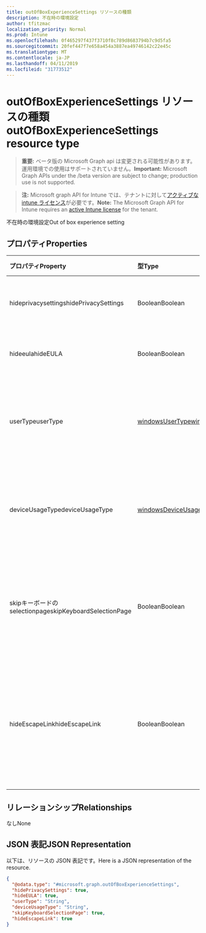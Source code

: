 ```yaml
---
title: outOfBoxExperienceSettings リソースの種類
description: 不在時の環境設定
author: tfitzmac
localization_priority: Normal
ms.prod: Intune
ms.openlocfilehash: 0f465297f437f3710f8c789d8683794b7c9d5fa5
ms.sourcegitcommit: 20fef447f7e658a454a3887ea49746142c22e45c
ms.translationtype: MT
ms.contentlocale: ja-JP
ms.lasthandoff: 04/11/2019
ms.locfileid: "31773512"
---
```

# <a name="outofboxexperiencesettings-resource-type"></a><span data-ttu-id="15d9e-103">outOfBoxExperienceSettings リソースの種類</span><span class="sxs-lookup"><span data-stu-id="15d9e-103">outOfBoxExperienceSettings resource type</span></span>

> <span data-ttu-id="15d9e-104">**重要:** ベータ版の Microsoft Graph api は変更される可能性があります。運用環境での使用はサポートされていません。</span><span class="sxs-lookup"><span data-stu-id="15d9e-104">**Important:** Microsoft Graph APIs under the /beta version are subject to change; production use is not supported.</span></span>

> <span data-ttu-id="15d9e-105">**注:** Microsoft graph API for Intune では、テナントに対して[アクティブな intune ライセンス](https://go.microsoft.com/fwlink/?linkid=839381)が必要です。</span><span class="sxs-lookup"><span data-stu-id="15d9e-105">**Note:** The Microsoft Graph API for Intune requires an [active Intune license](https://go.microsoft.com/fwlink/?linkid=839381) for the tenant.</span></span>

<span data-ttu-id="15d9e-106">不在時の環境設定</span><span class="sxs-lookup"><span data-stu-id="15d9e-106">Out of box experience setting</span></span>

## <a name="properties"></a><span data-ttu-id="15d9e-107">プロパティ</span><span class="sxs-lookup"><span data-stu-id="15d9e-107">Properties</span></span>
|<span data-ttu-id="15d9e-108">プロパティ</span><span class="sxs-lookup"><span data-stu-id="15d9e-108">Property</span></span>|<span data-ttu-id="15d9e-109">型</span><span class="sxs-lookup"><span data-stu-id="15d9e-109">Type</span></span>|<span data-ttu-id="15d9e-110">説明</span><span class="sxs-lookup"><span data-stu-id="15d9e-110">Description</span></span>|
|:---|:---|:---|
|<span data-ttu-id="15d9e-111">hideprivacysettings</span><span class="sxs-lookup"><span data-stu-id="15d9e-111">hidePrivacySettings</span></span>|<span data-ttu-id="15d9e-112">Boolean</span><span class="sxs-lookup"><span data-stu-id="15d9e-112">Boolean</span></span>|<span data-ttu-id="15d9e-113">ユーザーのプライバシー設定を表示または非表示にする</span><span class="sxs-lookup"><span data-stu-id="15d9e-113">Show or hide privacy settings to user</span></span>|
|<span data-ttu-id="15d9e-114">hideeula</span><span class="sxs-lookup"><span data-stu-id="15d9e-114">hideEULA</span></span>|<span data-ttu-id="15d9e-115">Boolean</span><span class="sxs-lookup"><span data-stu-id="15d9e-115">Boolean</span></span>|<span data-ttu-id="15d9e-116">ユーザーに EULA を表示または非表示にする</span><span class="sxs-lookup"><span data-stu-id="15d9e-116">Show or hide EULA to user</span></span>|
|<span data-ttu-id="15d9e-117">userType</span><span class="sxs-lookup"><span data-stu-id="15d9e-117">userType</span></span>|[<span data-ttu-id="15d9e-118">windowsUserType</span><span class="sxs-lookup"><span data-stu-id="15d9e-118">windowsUserType</span></span>](../resources/intune-enrollment-windowsusertype.md)|<span data-ttu-id="15d9e-119">ユーザーの種類。</span><span class="sxs-lookup"><span data-stu-id="15d9e-119">Type of user.</span></span> <span data-ttu-id="15d9e-120">可能な値は、`administrator`、`standard` です。</span><span class="sxs-lookup"><span data-stu-id="15d9e-120">Possible values are: `administrator`, `standard`.</span></span>|
|<span data-ttu-id="15d9e-121">deviceUsageType</span><span class="sxs-lookup"><span data-stu-id="15d9e-121">deviceUsageType</span></span>|[<span data-ttu-id="15d9e-122">windowsDeviceUsageType</span><span class="sxs-lookup"><span data-stu-id="15d9e-122">windowsDeviceUsageType</span></span>](../resources/intune-enrollment-windowsdeviceusagetype.md)|<span data-ttu-id="15d9e-123">AAD 参加認証の種類。</span><span class="sxs-lookup"><span data-stu-id="15d9e-123">AAD join authentication type.</span></span> <span data-ttu-id="15d9e-124">可能な値は、`singleUser`、`shared` です。</span><span class="sxs-lookup"><span data-stu-id="15d9e-124">Possible values are: `singleUser`, `shared`.</span></span>|
|<span data-ttu-id="15d9e-125">skipキーボードの selectionpage</span><span class="sxs-lookup"><span data-stu-id="15d9e-125">skipKeyboardSelectionPage</span></span>|<span data-ttu-id="15d9e-126">Boolean</span><span class="sxs-lookup"><span data-stu-id="15d9e-126">Boolean</span></span>|<span data-ttu-id="15d9e-127">設定されている場合は、言語と地域が設定されている場合は、キーボードの選択ページをスキップします。</span><span class="sxs-lookup"><span data-stu-id="15d9e-127">If set, then skip the keyboard selection page if Language and Region are set</span></span>|
|<span data-ttu-id="15d9e-128">hideEscapeLink</span><span class="sxs-lookup"><span data-stu-id="15d9e-128">hideEscapeLink</span></span>|<span data-ttu-id="15d9e-129">Boolean</span><span class="sxs-lookup"><span data-stu-id="15d9e-129">Boolean</span></span>|<span data-ttu-id="15d9e-130">true に設定されている場合、ユーザーは別のアカウントを使用してサインインすることはできません (会社のサインイン時)。</span><span class="sxs-lookup"><span data-stu-id="15d9e-130">If set to true, then the user can't start over with different account, on company sign-in</span></span>|

## <a name="relationships"></a><span data-ttu-id="15d9e-131">リレーションシップ</span><span class="sxs-lookup"><span data-stu-id="15d9e-131">Relationships</span></span>
<span data-ttu-id="15d9e-132">なし</span><span class="sxs-lookup"><span data-stu-id="15d9e-132">None</span></span>

## <a name="json-representation"></a><span data-ttu-id="15d9e-133">JSON 表記</span><span class="sxs-lookup"><span data-stu-id="15d9e-133">JSON Representation</span></span>
<span data-ttu-id="15d9e-134">以下は、リソースの JSON 表記です。</span><span class="sxs-lookup"><span data-stu-id="15d9e-134">Here is a JSON representation of the resource.</span></span>
<!-- {
  "blockType": "resource",
  "@odata.type": "microsoft.graph.outOfBoxExperienceSettings"
}
-->
``` json
{
  "@odata.type": "#microsoft.graph.outOfBoxExperienceSettings",
  "hidePrivacySettings": true,
  "hideEULA": true,
  "userType": "String",
  "deviceUsageType": "String",
  "skipKeyboardSelectionPage": true,
  "hideEscapeLink": true
}
```





